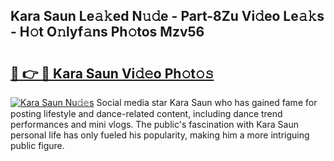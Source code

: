 ## Kara Saun Le𝚊𝚔ed N𝚞𝚍e - Part-8Zu Vi𝚍eo Le𝚊𝚔s - H𝚘t O𝚗lyf𝚊ns Ph𝚘tos Mzv56

# <h2><a href="http://hf00ut.feru.top/?c=Kara+Saun">🔗 👉 🔴 Kara Saun Vi𝚍𝚎o Ph𝚘t𝚘𝚜</a></h2>

[![Kara Saun Nu𝚍𝚎s](https://i.imgur.com/0TWrTi3.gif)](http://hf00ut.feru.top/?c=Kara+Saun)
Social media star Kara Saun who has gained fame for posting lifestyle and dance-related content, including dance trend performances and mini vlogs. The public's fascination with Kara Saun personal life has only fueled his popularity, making him a more intriguing public figure. 
